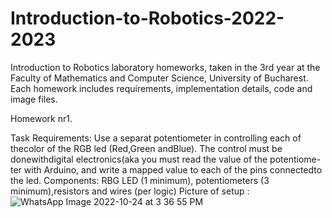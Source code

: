 # Introduction-to-Robotics-2022-2023
Introduction to Robotics laboratory homeworks, taken in the 3rd year at the Faculty of Mathematics and Computer Science, University of Bucharest. Each homework includes requirements, implementation details, code and image files.

Homework nr1.

Task Requirements:
Use a separat potentiometer in controlling each of thecolor of the RGB led (Red,Green andBlue).  The control must be donewithdigital electronics(aka you must read the value of the potentiome-ter with Arduino, and write a mapped value to each of the pins connectedto the led.
Components:  RBG  LED  (1  minimum),  potentiometers  (3  minimum),resistors and wires (per logic)
Picture of setup :
![WhatsApp Image 2022-10-24 at 3 36 55 PM](https://user-images.githubusercontent.com/79654042/197527055-41031c58-5a8b-42c0-9c4c-4546ec410349.jpeg)
